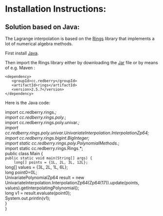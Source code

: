 <h1> Installation Instructions: </h1>

<h2> Solution based on Java: </h2>

The Lagrange interpolation is based on the [Rings](https://rings.readthedocs.io/en/latest/guide.html) library that implements a lot of numerical algebra methods.

First install [Java](https://www.oracle.com/java/technologies/downloads/).

Then import the Rings library either by downloading the [Jar](https://jar-download.com/artifacts/cc.redberry/rings/2.5.7) file or by means of e.g. Maven :

``` <dependency> ``` <br>
```    <groupId>cc.redberry</groupId> ``` <br>
```    <artifactId>rings</artifactId> ``` <br>
```    <version>2.5.7</version> ``` <br>
``` </dependency> ``` <br>


Here is the Java code:

import cc.redberry.rings.*; <br>
import cc.redberry.rings.poly.*; <br>
import cc.redberry.rings.poly.univar.*; <br>
import cc.redberry.rings.poly.univar.UnivariateInterpolation.InterpolationZp64; <br>
import cc.redberry.rings.bigint.BigInteger; <br>
import static cc.redberry.rings.poly.PolynomialMethods.*; <br>
import static cc.redberry.rings.Rings.*; <br>
public class Main { <br>
```	public static void main(String[] args) { ``` <br>
```		long[] points = {1L, 2L, 3L, 12L}; ``` <br>
		long[] values = {3L, 2L, 1L, 6L};  <br>
		long point0=0L; <br>
		UnivariatePolynomialZp64 result = new UnivariateInterpolation.InterpolationZp64(Zp64(17)).update(points, values).getInterpolatingPolynomial(); <br>
		long v1 = result.evaluate(point0);<br>
		System.out.println(v1);<br>
	} <br>
} <br>


 

